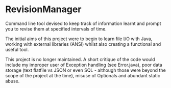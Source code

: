 # RevisionManager
Command line tool devised to keep track of information learnt and prompt you to revise them at specified intervals of time.

The initial aims of this project were to begin to learn file I/O with Java, working with external libraries (ANSI) whilst also creating a functional and useful tool.

This project is no longer maintained. A short critique of the code would include my improper user of Exception handling (see Error.java), poor data storage (text flatfile vs JSON or even SQL - although those were beyond the scope of the project at the time), misuse of Optionals and abundant static abuse.
